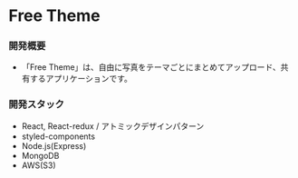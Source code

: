 # Free Theme

<!-- ### アプリケーション -->

<!-- - [Free Theme](https://free-theme.herokuapp.com/) -->

### 開発概要

- 「Free Theme」は、自由に写真をテーマごとにまとめてアップロード、共有するアプリケーションです。

### 開発スタック

- React, React-redux / アトミックデザインパターン
- styled-components
- Node.js(Express)
- MongoDB
- AWS(S3)
<!-- - Heroku -->
